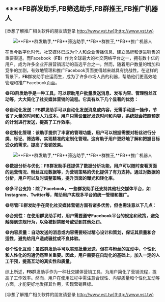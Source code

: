 ## ****FB**群发助手,**FB**筛选助手,**FB**群推王,**FB**推广机器人**

[😍想了解推广相关软件的朋友请登录 http://www.vst.tw](http://www.vst.tw)

 <center><img src="https://vst.tw/MP4/tuiguang/png/2.png" alt="**FB**群发助手,**FB**筛选助手,**FB**群推王,**FB**推广机器人"></center>

在当今数字化时代，社交媒体已成为个人和企业传播信息、建立品牌和促进销售的重要渠道。而Facebook（**FB**）作为全球最大的社交网络平台之一，拥有数十亿的用户，成为许多企业开展营销活动的首选平台之一。然而，随着用户数量的增加和竞争的加剧，有效地管理和推广Facebook页面变得越来越具有挑战性。在这样的背景下，**FB**群发助手应运而生，成为了许多市场人员的利器，帮助他们更高效地管理和推广Facebook页面。

**😄**FB**群发助手是一种工具，可以帮助用户批量发送消息、发布内容、管理粉丝互动等，大大简化了社交媒体营销的流程。它具有以下几个显著的优势：**

**😄自动化发送：**FB**群发助手可以自动化发送消息或内容，无需手动逐一操作，节省了大量的时间和人力成本。用户只需设置好发送时间和内容，系统就会按照预定的计划进行发送，提高了工作效率。**

**😄定制化管理：该助手提供了丰富的管理功能，用户可以根据需要对粉丝进行分类、标记、筛选等，实现精准的定制化管理。这有助于用户更好地了解和把握目标受众的需求，提高了营销效果。**

 <center><img src="https://vst.tw/MP4/tuiguang/png/8.png" alt="**FB**群发助手,**FB**筛选助手,**FB**群推王,**FB**推广机器人"></center>

**😄数据分析与优化：**FB**群发助手还提供了数据分析功能，用户可以随时查看页面的运营情况、粉丝互动数据等，为营销策略的优化提供了有力支持。通过对数据的分析，用户可以及时调整策略，提升页面的曝光和转化率。**

**😄多平台支持：除了Facebook，一些群发助手还支持其他社交媒体平台，如Instagram、Twitter等，帮助用户实现多平台的统一管理和推广。**

**😄尽管**FB**群发助手在简化社交媒体营销方面有诸多优势，但也需注意以下几点：**

**😄合规性：在使用群发助手时，用户需要遵守Facebook平台的规定和政策，避免触碰到违规行为，以免被封禁账号或受到其他处罚。**

**😄内容质量：自动发送的消息或内容需要经过精心设计和策划，保证其质量和合适性，避免给用户造成骚扰或不良体验。**

**😄个性化互动：虽然群发助手可以实现批量发送，但在与粉丝的互动中，个性化和人性化的沟通仍然至关重要。因此，用户需要在自动化的基础上，加入一定的人工干预，提高互动的真实性和质量。**

综上所述，**FB**群发助手作为一种社交媒体营销工具，为用户简化了营销流程，提高了工作效率。然而，用户在使用过程中需注意合规性、内容质量和个性化互动等方面，才能更好地发挥其作用，实现营销目标。

[😍想了解推广相关软件的朋友请登录 http://www.vst.tw](http://www.vst.tw)



